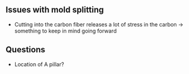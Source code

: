 
## Issues with mold splitting
- Cutting into the carbon fiber releases a lot of stress in the carbon → something to keep in mind going forward
## Questions
- Location of A pillar?